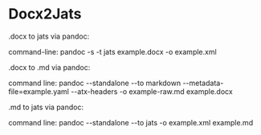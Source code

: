 # Docx2Jats

.docx to jats via pandoc:

command-line: pandoc -s -t jats example.docx -o example.xml



.docx to .md via pandoc:

command line: pandoc --standalone --to markdown --metadata-file=example.yaml --atx-headers -o example-raw.md example.docx 



.md to jats via pandoc:

command line: pandoc --standalone --to jats -o example.xml example.md

